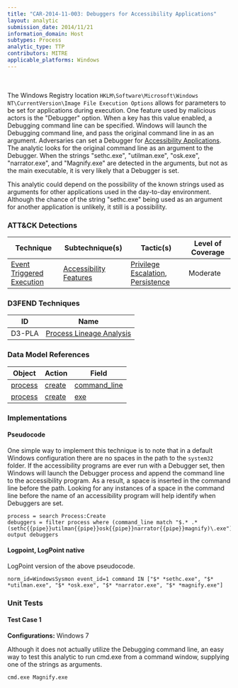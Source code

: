 ```yaml
---
title: "CAR-2014-11-003: Debuggers for Accessibility Applications"
layout: analytic
submission_date: 2014/11/21
information_domain: Host
subtypes: Process
analytic_type: TTP
contributors: MITRE
applicable_platforms: Windows
---
```

<br><br>
The Windows Registry location `HKLM\Software\Microsoft\Windows NT\CurrentVersion\Image File Execution Options` allows for parameters to be set for applications during execution. One feature used by malicious actors is the "Debugger" option. When a key has this value enabled, a Debugging command line can be specified. Windows will launch the Debugging command line, and pass the original command line in as an argument. Adversaries can set a Debugger for [Accessibility Applications](https://attack.mitre.org/techniques/T1546/008). The analytic looks for the original command line as an argument to the Debugger. When the strings "sethc.exe", "utilman.exe", "osk.exe", "narrator.exe", and "Magnify.exe" are detected in the arguments, but not as the main executable, it is very likely that a Debugger is set. 

This analytic could depend on the possibility of the known strings used as arguments for other applications used in the day-to-day environment. Although the chance of the string "sethc.exe" being used as an argument for another application is unlikely, it still is a possibility.


### ATT&CK Detections

|Technique|Subtechnique(s)|Tactic(s)|Level of Coverage|
|---|---|---|---|
|[Event Triggered Execution](https://attack.mitre.org/techniques/T1546/)|[Accessibility Features](https://attack.mitre.org/techniques/T1546/008/)|[Privilege Escalation](https://attack.mitre.org/tactics/TA0004/), [Persistence](https://attack.mitre.org/tactics/TA0003/)|Moderate|


### D3FEND Techniques

|ID|Name|
|---|---| 
|D3-PLA | [Process Lineage Analysis](https://d3fend.mitre.org/technique/d3f:ProcessLineageAnalysis)| 



### Data Model References

|Object|Action|Field|
|---|---|---|
|[process](/data_model/process) | [create](/data_model/process#create) | [command_line](/data_model/process#command_line) |
|[process](/data_model/process) | [create](/data_model/process#create) | [exe](/data_model/process#exe) |



### Implementations

#### Pseudocode

One simple way to implement this technique is to note that in a default Windows configuration there are no spaces in the path to the `system32` folder. If the accessibility programs are ever run with a Debugger set, then Windows will launch the Debugger process and append the command line to the accessibility program. As a result, a space is inserted in the command line before the path. Looking for any instances of a space in the command line before the name of an accessibility program will help identify when Debuggers are set.


```
process = search Process:Create
debuggers = filter process where (command_line match "$.* .*(sethc{{pipe}}utilman{{pipe}}osk{{pipe}}narrator{{pipe}}magnify)\.exe")
output debuggers
```


#### Logpoint, LogPoint native

LogPoint version of the above pseudocode.


```
norm_id=WindowsSysmon event_id=1 command IN ["$* *sethc.exe", "$* *utilman.exe", "$* *osk.exe", "$* *narrator.exe", "$* *magnify.exe"]
```



### Unit Tests

#### Test Case 1

**Configurations:** Windows 7

Although it does not actually utilize the Debugging command line, an easy way to test this analytic to run cmd.exe from a command window, supplying one of the strings as arguments.

```
cmd.exe Magnify.exe
```


